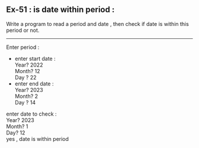 ## Ex-51 : is date within period :   
Write a program to read a period and date , then check if date is within this period or not.  
____  
Enter period :  
- enter start date :  
Year? 2022  
Month? 12  
Day ? 22  
- enter end date :  
Year? 2023  
Month? 2  
Day ? 14  

enter date to check :  
Year? 2023  
Month? 1  
Day? 12  
yes , date is within period  

